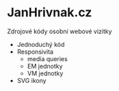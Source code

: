 # JanHrivnak.cz
Zdrojové kódy osobní webové vizitky

- Jednoduchý kód
- Responsivita
  - media queries
  - EM jednotky
  - VM jednotky
- SVG ikony
